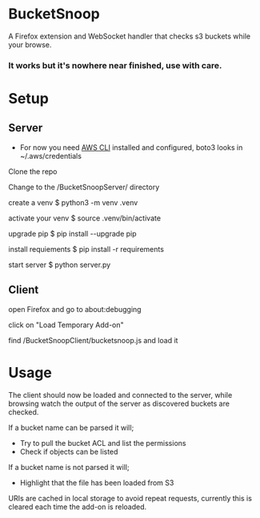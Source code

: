 # BucketSnoop
A Firefox extension and WebSocket handler that checks s3 buckets while your browse.

### It works but it's nowhere near finished, use with care.

# Setup
## Server

* For now you need [AWS CLI](https://aws.amazon.com/cli/) installed and configured, boto3 looks in ~/.aws/credentials 

Clone the repo

Change to the /BucketSnoopServer/ directory

create a venv $ python3 -m venv .venv

activate your venv $ source .venv/bin/activate

upgrade pip $ pip install --upgrade pip

install requiements $ pip install -r requirements

start server $ python server.py 

## Client
open Firefox and go to about:debugging

click on "Load Temporary Add-on"

find /BucketSnoopClient/bucketsnoop.js and load it

# Usage

The client should now be loaded and connected to the server, while browsing watch the output of the server as discovered buckets are checked.

If a bucket name can be parsed it will;

* Try to pull the bucket ACL and list the permissions
* Check if objects can be listed

If a bucket name is not parsed it will;

* Highlight that the file has been loaded from S3

URIs are cached in local storage to avoid repeat requests, currently this is cleared each time the add-on is reloaded.